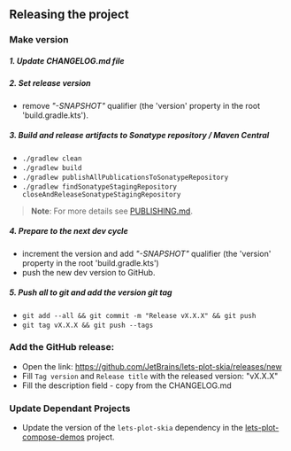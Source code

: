 ## Releasing the project

### Make version

##### 1. Update CHANGELOG.md file

##### 2. Set release version

- remove _"-SNAPSHOT"_ qualifier (the 'version' property in the root 'build.gradle.kts').

##### 3. Build and release artifacts to Sonatype repository / Maven Central

- `./gradlew clean`
- `./gradlew build`
- `./gradlew publishAllPublicationsToSonatypeRepository`
- `./gradlew findSonatypeStagingRepository closeAndReleaseSonatypeStagingRepository`                   

> **Note**: For more details see [PUBLISHING.md](PUBLISHING.md).

##### 4. Prepare to the next dev cycle

- increment the version and add _"-SNAPSHOT"_ qualifier (the 'version' property in the root 'build.gradle.kts')
- push the new dev version to GitHub.

##### 5. Push all to git and add the version git tag

- `git add --all && git commit -m "Release vX.X.X" && git push`
- `git tag vX.X.X && git push --tags`
                                    

### Add the GitHub release:
 
 * Open the link: https://github.com/JetBrains/lets-plot-skia/releases/new
 * Fill `Tag version` and `Release title` with the released version: "vX.X.X"
 * Fill the description field - copy from the CHANGELOG.md


### Update Dependant Projects 

- Update the version of the `lets-plot-skia` dependency in the [lets-plot-compose-demos](https://github.com/JetBrains/lets-plot-compose-demos) project.
